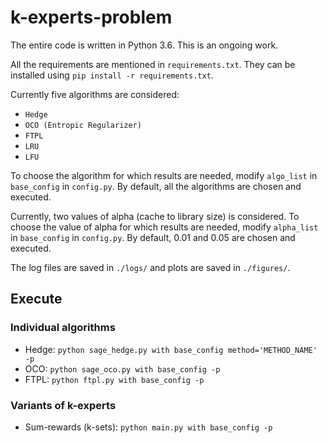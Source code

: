 # k-experts-problem 


The entire code is written in Python 3.6. This is an ongoing work.

All the requirements are mentioned in `requirements.txt`. 
They can be installed using `pip install -r requirements.txt`.

Currently five algorithms are considered:
 * `Hedge`
 * `OCO (Entropic Regularizer)`
 * `FTPL`
 * `LRU`
 * `LFU`
 
To choose the algorithm for which results are needed, modify `algo_list` in `base_config` in `config.py`. By default, all the algorithms are chosen and executed.

Currently, two values of alpha (cache to library size) is considered.
To choose the value of alpha for which results are needed, modify `alpha_list` in `base_config` in `config.py`. By default, 0.01 and 0.05 are chosen and executed.

The log files are saved in `./logs/` and plots are saved in `./figures/`.

## Execute
### Individual algorithms
* Hedge: `python sage_hedge.py with base_config method='METHOD_NAME' -p`
* OCO: `python sage_oco.py with base_config -p`
* FTPL: `python ftpl.py with base_config -p`

### Variants of k-experts
* Sum-rewards (k-sets): `python main.py with base_config -p`
